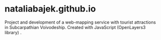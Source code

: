 # nataliabajek.github.io
Project and development of a web-mapping service with tourist attractions in Subcarpathian Voivodeship. Created with JavaScript (OpenLayers3 library) .

